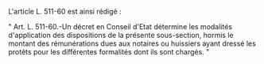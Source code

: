   
L'article L. 511-60 est ainsi rédigé :   

  
" Art. L. 511-60.-Un décret en Conseil d'Etat détermine les modalités d'application des dispositions de la présente sous-section, hormis le montant des rémunérations dues aux notaires ou huissiers ayant dressé les protêts pour les différentes formalités dont ils sont chargés. "  
